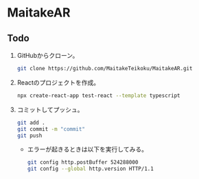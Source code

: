 # MaitakeAR
## Todo
1. GitHubからクローン。
    ```bash
    git clone https://github.com/MaitakeTeikoku/MaitakeAR.git
    ```
1. Reactのプロジェクトを作成。
    ```bash
    npx create-react-app test-react --template typescript
    ```
1. コミットしてプッシュ。
    ```bash
    git add .
    git commit -m "commit"
    git push
    ```
    * エラーが起きるときは以下を実行してみる。
        ```bash
        git config http.postBuffer 524288000
        git config --global http.version HTTP/1.1
        ```
